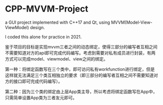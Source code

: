 # CPP-MVVM-Project

a GUI project implemented with C++17 and Qt, using MVVM(Model-View-ViewModel) design.

I coded this alone for practice in 2021.

鉴于项目的目标是实现mvvm三者之间的动态绑定，使得三部分的编写者互相之间不需要知道对方的api即可完成代码编写。考虑到需要对私有成员进行封装，有两方式可以完成model、viewmodel、view之间的绑定。

第一种：将绑定函数写在三个类中，即可访问私有workfunction进行绑定，但是这样就无法满足三个类互相独立的要求（即三部分的编写者互相之间不需要知道对方的接口即可完成代码编写）。

第二种：因为三个类的绑定由上层App类主导，所以考虑将绑定函数写在App中，只需简单设置App类为三者友元即可。